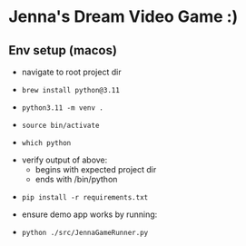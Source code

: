# Jenna's Dream Video Game :)

## Env setup (macos)

- navigate to root project dir
-     brew install python@3.11
-     python3.11 -m venv .
-     source bin/activate
-     which python
- verify output of above:
  - begins with expected project dir
  - ends with /bin/python
-     pip install -r requirements.txt
- ensure demo app works by running:
-     python ./src/JennaGameRunner.py
